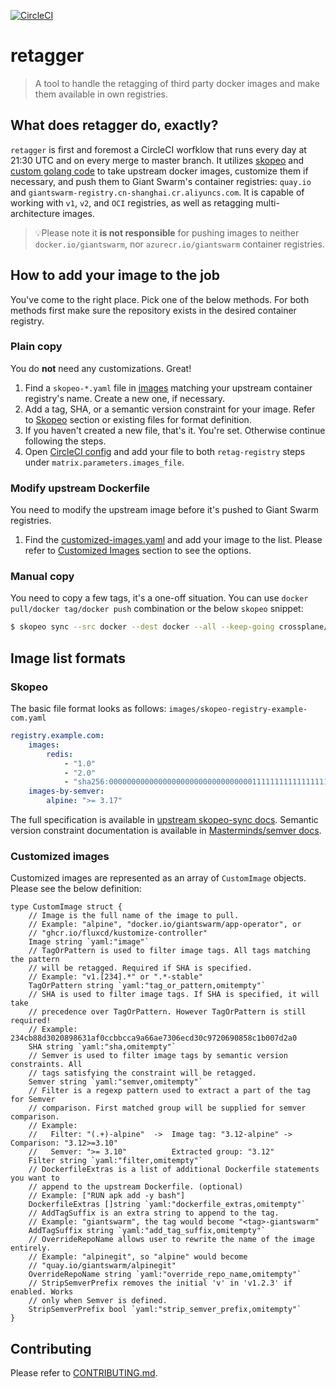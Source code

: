 [![CircleCI](https://dl.circleci.com/status-badge/img/gh/giantswarm/retagger/tree/main.svg?style=svg)](https://dl.circleci.com/status-badge/redirect/gh/giantswarm/retagger/tree/main)

# retagger

> A tool to handle the retagging of third party docker images and make them
  available in own registries.

## What does retagger do, exactly?

`retagger` is first and foremost a CircleCI worfklow that runs every day at 21:30
UTC and on every merge to master branch. It utilizes [skopeo][skopeo] and
[custom golang code](main.go) to take upstream docker images, customize them if
necessary, and push them to Giant Swarm's container registries: `quay.io` and
`giantswarm-registry.cn-shanghai.cr.aliyuncs.com`. It is capable of working
with `v1`, `v2`, and `OCI` registries, as well as retagging multi-architecture
images.

> 💡Please note it **is not responsible** for pushing images to neither
`docker.io/giantswarm`, nor `azurecr.io/giantswarm` container registries.

## How to add your image to the job

You've come to the right place. Pick one of the below methods. For both methods first make sure
the repository exists in the desired container registry.

### Plain copy

You do **not** need any customizations. Great!
1. Find a `skopeo-*.yaml` file in [images](images/) matching your upstream
   container registry's name. Create a new one, if necessary.
2. Add a tag, SHA, or a semantic version constraint for your image. Refer to
   [Skopeo](#skopeo) section or existing files for format definition.
3. If you haven't created a new file, that's it. You're set. Otherwise continue
   following the steps.
4. Open [CircleCI config][ciconf] and add your file to both `retag-registry`
   steps under `matrix.parameters.images_file`.

### Modify upstream Dockerfile

You need to modify the upstream image before it's pushed to Giant Swarm registries.
1. Find the [customized-images.yaml][custom] and add your image to the list.
   Please refer to [Customized Images](#customized-images) section to see the
   options.

### Manual copy

You need to copy a few tags, it's a one-off situation. You can use `docker
pull/docker tag/docker push` combination or the below `skopeo` snippet:

```bash
$ skopeo sync --src docker --dest docker --all --keep-going crossplane/crossplane:v1.11.0 docker.io/giantswarm/
```

## Image list formats

### Skopeo

The basic file format looks as follows:
`images/skopeo-registry-example-com.yaml`
```yaml
registry.example.com:
    images:
        redis:
            - "1.0"
            - "2.0"
            - "sha256:0000000000000000000000000000000011111111111111111111111111111111"
    images-by-semver:
        alpine: ">= 3.17"
```

The full specification is available in [upstream skopeo-sync docs][skopeo-sync
docs]. Semantic version constraint documentation is available in
[Masterminds/semver docs][masterminds docs].

### Customized images

Customized images are represented as an array of `CustomImage` objects. Please
see the below definition:

```golang
type CustomImage struct {
	// Image is the full name of the image to pull.
	// Example: "alpine", "docker.io/giantswarm/app-operator", or
	// "ghcr.io/fluxcd/kustomize-controller"
	Image string `yaml:"image"`
	// TagOrPattern is used to filter image tags. All tags matching the pattern
	// will be retagged. Required if SHA is specified.
	// Example: "v1.[234].*" or ".*-stable"
	TagOrPattern string `yaml:"tag_or_pattern,omitempty"`
	// SHA is used to filter image tags. If SHA is specified, it will take
	// precedence over TagOrPattern. However TagOrPattern is still required!
	// Example: 234cb88d3020898631af0ccbbcca9a66ae7306ecd30c9720690858c1b007d2a0
	SHA string `yaml:"sha,omitempty"`
	// Semver is used to filter image tags by semantic version constraints. All
	// tags satisfying the constraint will be retagged.
	Semver string `yaml:"semver,omitempty"`
	// Filter is a regexp pattern used to extract a part of the tag for Semver
	// comparison. First matched group will be supplied for semver comparison.
	// Example:
	//   Filter: "(.+)-alpine"  ->  Image tag: "3.12-alpine" -> Comparison: "3.12>=3.10"
	//   Semver: ">= 3.10"          Extracted group: "3.12"
	Filter string `yaml:"filter,omitempty"`
	// DockerfileExtras is a list of additional Dockerfile statements you want to
	// append to the upstream Dockerfile. (optional)
	// Example: ["RUN apk add -y bash"]
	DockerfileExtras []string `yaml:"dockerfile_extras,omitempty"`
	// AddTagSuffix is an extra string to append to the tag.
	// Example: "giantswarm", the tag would become "<tag>-giantswarm"
	AddTagSuffix string `yaml:"add_tag_suffix,omitempty"`
	// OverrideRepoName allows user to rewrite the name of the image entirely.
	// Example: "alpinegit", so "alpine" would become
	// "quay.io/giantswarm/alpinegit"
	OverrideRepoName string `yaml:"override_repo_name,omitempty"`
	// StripSemverPrefix removes the initial 'v' in 'v1.2.3' if enabled. Works
	// only when Semver is defined.
	StripSemverPrefix bool `yaml:"strip_semver_prefix,omitempty"`
}
```

## Contributing

Please refer to [CONTRIBUTING.md](CONTRIBUTING.md).

[skopeo]: https://github.com/containers/skopeo
[skopeo-sync docs]: https://github.com/kubasobon/skopeo/blob/semver/docs/skopeo-sync.1.md#yaml-file-content-used-source-for---src-yaml
[masterminds docs]: https://github.com/Masterminds/semver/tree/v3.2.0#basic-comparisons

[ciconf]: .circleci/config.yml
[custom]: images/customized-images.yaml
